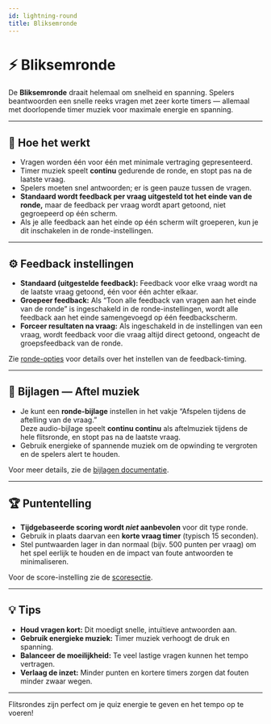 ```yaml
---
id: lightning-round
title: Bliksemronde
---
```


# ⚡ Bliksemronde

De **Bliksemronde** draait helemaal om snelheid en spanning. Spelers beantwoorden een snelle reeks vragen met zeer korte timers — allemaal met doorlopende timer muziek voor maximale energie en spanning.

---

## 📝 Hoe het werkt

- Vragen worden één voor één met minimale vertraging gepresenteerd.
- Timer muziek speelt **continu** gedurende de ronde, en stopt pas na de laatste vraag.
- Spelers moeten snel antwoorden; er is geen pauze tussen de vragen.
- **Standaard wordt feedback per vraag uitgesteld tot het einde van de ronde,** maar de feedback per vraag wordt apart getoond, niet gegroepeerd op één scherm.
- Als je alle feedback aan het einde op één scherm wilt groeperen, kun je dit inschakelen in de ronde-instellingen.

---

## ⚙️ Feedback instellingen

- **Standaard (uitgestelde feedback):** Feedback voor elke vraag wordt na de laatste vraag getoond, één voor één achter elkaar.
- **Groepeer feedback:** Als “Toon alle feedback van vragen aan het einde van de ronde” is ingeschakeld in de ronde-instellingen, wordt alle feedback aan het einde samengevoegd op één feedbackscherm.
- **Forceer resultaten na vraag:** Als ingeschakeld in de instellingen van een vraag, wordt feedback voor die vraag altijd direct getoond, ongeacht de groepsfeedback van de ronde.

Zie [ronde-opties](../editor/008-round-options.md) voor details over het instellen van de feedback-timing.

---

## 🎵 Bijlagen — Aftel muziek

- Je kunt een **ronde-bijlage** instellen in het vakje “Afspelen tijdens de aftelling van de vraag.”\
  Deze audio-bijlage speelt **continu continu** als aftelmuziek tijdens de hele flitsronde, en stopt pas na de laatste vraag.
- Gebruik energieke of spannende muziek om de opwinding te vergroten en de spelers alert te houden.

Voor meer details, zie de [bijlagen documentatie](../editor/006-attachments.md).

---

## 🏆 Puntentelling

- **Tijdgebaseerde scoring wordt _niet_ aanbevolen** voor dit type ronde.
- Gebruik in plaats daarvan een **korte vraag timer** (typisch 15 seconden).
- Stel puntwaarden lager in dan normaal (bijv. 500 punten per vraag) om het spel eerlijk te houden en de impact van foute antwoorden te minimaliseren.

Voor de score-instelling zie de [scoresectie](../editor/008-round-options.md#scoring).

---

## 💡 Tips

- **Houd vragen kort:** Dit moedigt snelle, intuïtieve antwoorden aan.
- **Gebruik energieke muziek:** Timer muziek verhoogt de druk en spanning.
- **Balanceer de moeilijkheid:** Te veel lastige vragen kunnen het tempo vertragen.
- **Verlaag de inzet:** Minder punten en kortere timers zorgen dat fouten minder zwaar wegen.

---

Flitsrondes zijn perfect om je quiz energie te geven en het tempo op te voeren!
